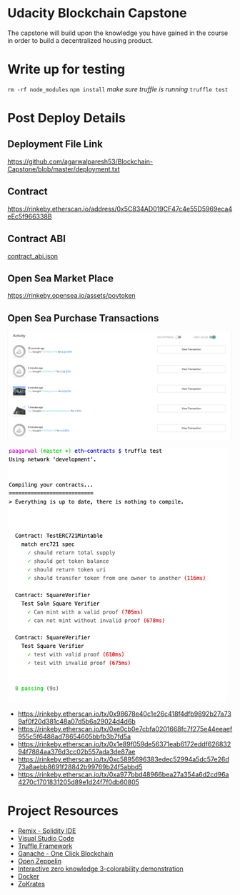 # Udacity Blockchain Capstone

The capstone will build upon the knowledge you have gained in the course in order to build a decentralized housing product. 

# Write up for testing
`rm -rf node_modules`
`npm install`
*make sure truffle is running*
`truffle test`

# Post Deploy Details
## Deployment File Link
https://github.com/agarwalparesh53/Blockchain-Capstone/blob/master/deployment.txt

## Contract 
https://rinkeby.etherscan.io/address/0x5C834AD019CF47c4e55D5969eca4eEc5f966338B

## Contract ABI
[contract_abi.json](contract_abi.json)

## Open Sea Market Place
https://rinkeby.opensea.io/assets/povtoken

## Open Sea Purchase Transactions

![purchase transactions](images/opensea_transactions.png)

![tests_passing](images/tests_passing.png)

- https://rinkeby.etherscan.io/tx/0x98678e40c1e26c418f4dfb9892b27a739af0f20d381c48a07d5b6a29024d4d6b
- https://rinkeby.etherscan.io/tx/0xe0cb0e7cbfa0201668fc7f275e44eeaef955c5f6488ad78654605bbfb3b7fd5a
- https://rinkeby.etherscan.io/tx/0x1e89f059de56371eab6172eddf62683294f7884aa376d3cc02b557ada3de87ae
- https://rinkeby.etherscan.io/tx/0xc5895696383edec52994a5dc57e26d73a8aebb8691f28842b99769b24f5abbd5
- https://rinkeby.etherscan.io/tx/0xa977bbd48966bea27a354a6d2cd96a4270c1701831205d89e1d24f7f0db60805

# Project Resources

* [Remix - Solidity IDE](https://remix.ethereum.org/)
* [Visual Studio Code](https://code.visualstudio.com/)
* [Truffle Framework](https://truffleframework.com/)
* [Ganache - One Click Blockchain](https://truffleframework.com/ganache)
* [Open Zeppelin ](https://openzeppelin.org/)
* [Interactive zero knowledge 3-colorability demonstration](http://web.mit.edu/~ezyang/Public/graph/svg.html)
* [Docker](https://docs.docker.com/install/)
* [ZoKrates](https://github.com/Zokrates/ZoKrates)
